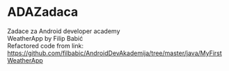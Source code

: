 # ADAZadaca
Zadace za Android developer academy  
WeatherApp by Filip Babić  
Refactored code from link: https://github.com/filbabic/AndroidDevAkademija/tree/master/java/MyFirstWeatherApp
